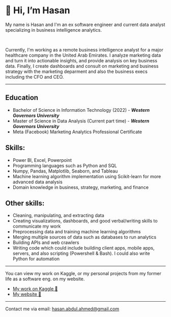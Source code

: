 # 👋 Hi, I’m Hasan
My name is Hasan and I'm an ex software engineer and current data analyst specializing in business intelligence analytics.

<br />

Currently, I'm working as a remote business intelligence analyst for a major healthcare company in the United Arab Emirates. I analyze marketing data and turn it into actionable insights, and provide analysis on key business data. Finally, I create dashboards and consult on marketing and business strategy with the marketing deparment and also the business execs including the CFO and CEO.

<hr />

## Education
- Bachelor of Science in Information Technology (2022) - ***Western Governors University***
- Master of Science in Data Analysis (Current part time) -  ***Western Governors University***
- Meta (Facebook) Marketing Analytics Professional Certificate

## Skills:
- Power BI, Excel, Powerpoint
- Programming languages such as Python and SQL
- Numpy, Pandas, Matplotlib, Seaborn, and Tableau
- Machine learning algorithm implementation using Scikit-learn for more advanced data analysis
- Domain knowledge in business, strategy, marketing, and finance

## Other skills:
- Cleaning, manipulating, and extracting data
- Creating visualizations, dashboards, and good verbal/writing skills to communicate my work
- Preprocessing data and training machine learning algorithms 
- Merging multiple sources of data such as databases to run analytics
- Building APIs and web crawlers
- Writing code which could include building client apps, mobile apps, servers, and also scripting (Powershell & Bash). I could also write Python for automation

<hr />

You can view my work on Kaggle, or my personal projects from my former life as a software eng. on my website.
- [My work on Kaggle 🔗](https://www.kaggle.com/has9800)
- [My website 🔗](https://has9800.vercel.app/)

<hr />

Contact me via email: hasan.abdul.ahmed@gmail.com
